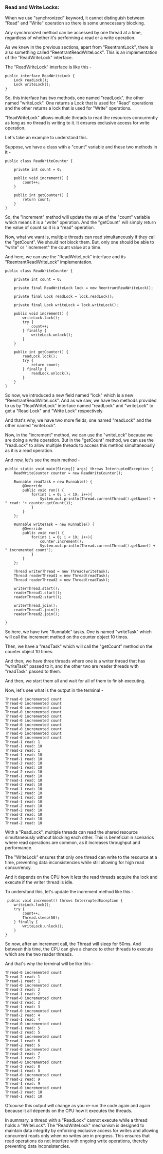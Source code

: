 ### Read and Write Locks:

When we use "synchronized" keyword, it cannot distinguish between "Read" and "Write" operation so there is some unnecessary blocking.

Any synchronized method can be accessed by one thread at a time, regardless of whether it's performing a read or a write operation.

As we knew in the previous sections, apart from "ReentrantLock", there is also something called "ReentrantReadWriteLock". This is an implementation of the "ReadWriteLock" interface.

The "ReadWriteLock" interface is like this -
```
public interface ReadWriteLock {
    Lock readLock();
    Lock writeLock();
}
```

So, this interface has two methods, one named "readLock", the other named "writeLock". One returns a Lock that is used for "Read" operations and the other returns a lock that is used for "Write" operations.

"ReadWriteLock" allows multiple threads to read the resources concurrently as long as no thread is writing to it. It ensures exclusive access for write operation.

Let's take an example to understand this.

Suppose, we have a class with a "count" variable and these two methods in it -
```
public class ReadWriteCounter {

    private int count = 0;

    public void increment() {
        count++;
    }

    public int getCounter() {
        return count;
    }
}
```

So, the "increment" method will update the value of the "count" variable which means it is a "write" operation. And the "getCount" will simply return the value of count so it is a "read" operation.

Now, what we want is, multiple threads can read simultaneously if they call the "getCount". We should not block them. But, only one should be able to "write" or "increment" the count value at a time.

And here, we can use the "ReadWriteLock" interface and its "ReentrantReadWriteLock" implementation.


```
public class ReadWriteCounter {

    private int count = 0;

    private final ReadWriteLock lock = new ReentrantReadWriteLock();

    private final Lock readLock = lock.readLock();

    private final Lock writeLock = lock.writeLock();

    public void increment() {
        writeLock.lock();
        try {
            count++;
        } finally {
            writeLock.unlock();
        }
    }

    public int getCounter() {
        readLock.lock();
        try {
            return count;
        } finally {
            readLock.unlock();
        }
    }
}
```

So now, we introduced a new field named "lock" which is a new "ReentrantReadWriteLock". And as we saw, we have two methods provided to us by "ReadWriteLock" interface named "readLock" and "writeLock" to get a "Read Lock" and "Write Lock" respectively.

And that's why, we have two more fields, one named "readLock" and the other named "writeLock".

Now, in the "increment" method, we can use the "writeLock" because we are doing a write operation. But in the "getCount" method, we can use the "readLock" to allow multiple threads to access this method simultaneously as it is a read operation.

And now, let's see the main method -
```
public static void main(String[] args) throws InterruptedException {
    ReadWriteCounter counter = new ReadWriteCounter();

    Runnable readTask = new Runnable() {
        @Override
        public void run() {
            for(int i = 0; i < 10; i++){
                System.out.println(Thread.currentThread().getName() + " read: "+ counter.getCount());
            }
        }
    };

    Runnable writeTask = new Runnable() {
        @Override
        public void run() {
            for(int i = 0; i < 10; i++){
                counter.increment();
                System.out.println(Thread.currentThread().getName() + " incremented count");
            }
        }
    };

    Thread writerThread = new Thread(writeTask);
    Thread readerThread1 = new Thread(readTask);
    Thread readerThread2 = new Thread(readTask);

    writerThread.start();
    readerThread1.start();
    readerThread2.start();

    writerThread.join();
    readerThread1.join();
    readerThread2.join();

}
```

So here, we have two "Runnable" tasks. One is named "writeTask" which will call the increment method on the counter object 10 times.

Then, we have a "readTask" which will call the "getCount" method on the counter object 10 times.

And then, we have three threads where one is a writer thread that has "writeTask" passed to it, and the other two are reader threads with "readTask" passed to them.

And then, we start them all and wait for all of them to finish executing.

Now, let's see what is the output in the terminal -
```
Thread-0 incremented count
Thread-0 incremented count
Thread-0 incremented count
Thread-0 incremented count
Thread-0 incremented count
Thread-0 incremented count
Thread-0 incremented count
Thread-0 incremented count
Thread-0 incremented count
Thread-0 incremented count
Thread-1 read: 1
Thread-1 read: 10
Thread-2 read: 1
Thread-1 read: 10
Thread-1 read: 10
Thread-2 read: 10
Thread-1 read: 10
Thread-2 read: 10
Thread-1 read: 10
Thread-1 read: 10
Thread-2 read: 10
Thread-1 read: 10
Thread-2 read: 10
Thread-1 read: 10
Thread-1 read: 10
Thread-2 read: 10
Thread-2 read: 10
Thread-2 read: 10
Thread-2 read: 10
Thread-2 read: 10
```

With a "ReadLock", multiple threads can read the shared resource simultaneously without blocking each other. This is beneficial in scenarios where read operations are common, as it increases throughput and performance.

The "WriteLock" ensures that only one thread can write to the resource at a time, preventing data inconsistencies while still allowing for high read concurrency.

And it depends on the CPU how it lets the read threads acquire the lock and execute if the writer thread is idle.

To understand this, let's update the increment method like this -
```
 public void increment() throws InterruptedException {
    writeLock.lock();
    try {
        count++;
        Thread.sleep(50);
    } finally {
        writeLock.unlock();
    }
}
```
So now, after an increment call, the Thread will sleep for 50ms. And between this time, the CPU can give a chance to other threads to execute which are the two reader threads.

And that's why the terminal will be like this -
```
Thread-0 incremented count
Thread-2 read: 1
Thread-1 read: 1
Thread-0 incremented count
Thread-2 read: 2
Thread-1 read: 2
Thread-0 incremented count
Thread-2 read: 3
Thread-1 read: 3
Thread-0 incremented count
Thread-2 read: 4
Thread-1 read: 4
Thread-0 incremented count
Thread-1 read: 5
Thread-2 read: 5
Thread-0 incremented count
Thread-1 read: 6
Thread-2 read: 6
Thread-0 incremented count
Thread-2 read: 7
Thread-1 read: 7
Thread-0 incremented count
Thread-2 read: 8
Thread-1 read: 8
Thread-0 incremented count
Thread-2 read: 9
Thread-1 read: 9
Thread-0 incremented count
Thread-2 read: 10
Thread-1 read: 10
```
Ofcourse this output will change as you re-run the code again and again because it all depends on the CPU how it executes the threads.

In summary, a thread with a "ReadLock" cannot execute while a thread holds a "WriteLock". The "ReadWriteLock" mechanism is designed to maintain data integrity by enforcing exclusive access for writes and allowing concurrent reads only when no writes are in progress. This ensures that read operations do not interfere with ongoing write operations, thereby preventing data inconsistencies.
